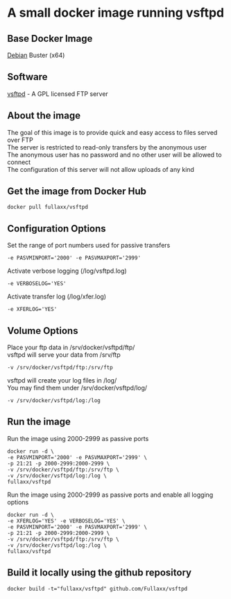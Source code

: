 # A small docker image running vsftpd

## Base Docker Image
[Debian](https://hub.docker.com/_/debian) Buster (x64)

## Software
[vsftpd](https://security.appspot.com/vsftpd.html) - A GPL licensed FTP server

## About the image
The goal of this image is to provide quick and easy access to files served over FTP \
The server is restricted to read-only transfers by the anonymous user \
The anonymous user has no password and no other user will be allowed to connect \
The configuration of this server will not allow uploads of any kind

## Get the image from Docker Hub
```
docker pull fullaxx/vsftpd
```

## Configuration Options
Set the range of port numbers used for passive transfers
```
-e PASVMINPORT='2000' -e PASVMAXPORT='2999'
```
Activate verbose logging (/log/vsftpd.log)
```
-e VERBOSELOG='YES'
```
Activate transfer log (/log/xfer.log)
```
-e XFERLOG='YES'
```

## Volume Options
Place your ftp data in /srv/docker/vsftpd/ftp/ \
vsftpd will serve your data from /srv/ftp
```
-v /srv/docker/vsftpd/ftp:/srv/ftp
```
vsftpd will create your log files in /log/ \
You may find them under /srv/docker/vsftpd/log/
```
-v /srv/docker/vsftpd/log:/log
```

## Run the image
Run the image using 2000-2999 as passive ports
```
docker run -d \
-e PASVMINPORT='2000' -e PASVMAXPORT='2999' \
-p 21:21 -p 2000-2999:2000-2999 \
-v /srv/docker/vsftpd/ftp:/srv/ftp \
-v /srv/docker/vsftpd/log:/log \
fullaxx/vsftpd
```
Run the image using 2000-2999 as passive ports and enable all logging options
```
docker run -d \
-e XFERLOG='YES' -e VERBOSELOG='YES' \
-e PASVMINPORT='2000' -e PASVMAXPORT='2999' \
-p 21:21 -p 2000-2999:2000-2999 \
-v /srv/docker/vsftpd/ftp:/srv/ftp \
-v /srv/docker/vsftpd/log:/log \
fullaxx/vsftpd
```

## Build it locally using the github repository
```
docker build -t="fullaxx/vsftpd" github.com/Fullaxx/vsftpd
```
